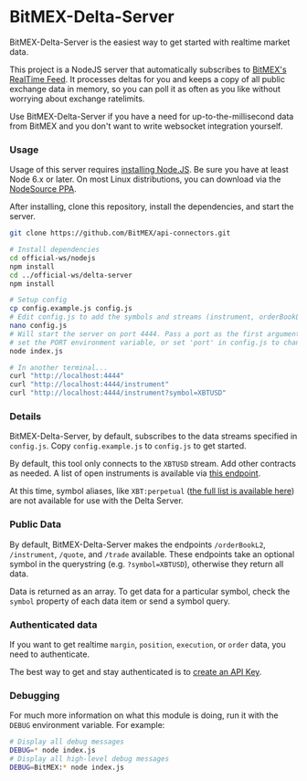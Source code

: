 # BitMEX-Delta-Server

BitMEX-Delta-Server is the easiest way to get started with realtime market data.

This project is a NodeJS server that automatically subscribes to
[BitMEX's RealTime Feed](https://www.bitmex.com/app/wsAPI). It processes deltas for you and keeps
a copy of all public exchange data in memory, so you can poll it as often as you like without worrying
about exchange ratelimits.

Use BitMEX-Delta-Server if you have a need for up-to-the-millisecond data from BitMEX and you don't
want to write websocket integration yourself.

### Usage

Usage of this server requires [installing Node.JS](https://nodejs.org/download/). Be sure you have at least
Node 6.x or later. On most Linux distributions, you can download via the
[NodeSource PPA](https://github.com/nodesource/distributions#installation-instructions).

After installing, clone this repository, install the dependencies, and start the server.

```bash
git clone https://github.com/BitMEX/api-connectors.git

# Install dependencies
cd official-ws/nodejs
npm install
cd ../official-ws/delta-server
npm install

# Setup config
cp config.example.js config.js
# Edit config.js to add the symbols and streams (instrument, orderBookL2, etc) that you want to watch.
nano config.js
# Will start the server on port 4444. Pass a port as the first argument,
# set the PORT environment variable, or set 'port' in config.js to change this.
node index.js

# In another terminal...
curl "http://localhost:4444"
curl "http://localhost:4444/instrument"
curl "http://localhost:4444/instrument?symbol=XBTUSD"
```

### Details

BitMEX-Delta-Server, by default, subscribes to the data streams specified in `config.js`. Copy `config.example.js`
to `config.js` to get started.

By default, this tool only connects to the `XBTUSD` stream. Add other contracts as needed. A list of open instruments
is available via [this endpoint](https://www.bitmex.com:443/api/v1/instrument?filter=%7B%22state%22%3A%20%22Open%22%7D).

At this time, symbol aliases, like `XBT:perpetual`
([the full list is available here](https://www.bitmex.com/api/v1/instrument/activeIntervals)) are not available
for use with the Delta Server.

### Public Data

By default, BitMEX-Delta-Server makes the endpoints `/orderBookL2`, `/instrument`, `/quote`, and `/trade` available.
These endpoints take an optional symbol in the querystring (e.g. `?symbol=XBTUSD`), otherwise they return all data.

Data is returned as an array. To get data for a particular symbol, check the `symbol` property of each data item
or send a symbol query.

### Authenticated data

If you want to get realtime `margin`, `position`, `execution`, or `order` data, you need to authenticate.

The best way to get and stay authenticated is to [create an API Key](https://www.bitmex.com/app/apiKeys).

### Debugging

For much more information on what this module is doing, run it with the `DEBUG` environment variable. For example:

```bash
# Display all debug messages
DEBUG=* node index.js
# Display all high-level debug messages
DEBUG=BitMEX:* node index.js
```
